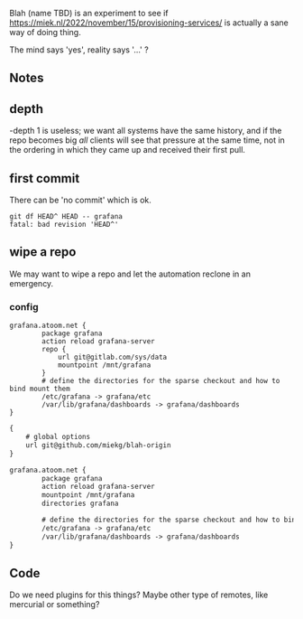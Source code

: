 Blah (name TBD) is an experiment to see if https://miek.nl/2022/november/15/provisioning-services/
is actually a sane way of doing thing.

The mind says 'yes', reality says '...' ?

## Notes

## depth

-depth 1 is useless;
we want all systems have the same history, and if the repo becomes big *all* clients will see that
pressure at the same time, not in the ordering in which they came up and received their first pull.

## first commit

There can be 'no commit' which is ok.

~~~
git df HEAD^ HEAD -- grafana
fatal: bad revision 'HEAD^'
~~~

## wipe a repo

We may want to wipe a repo and let the automation reclone in an emergency.

### config

~~~
grafana.atoom.net {
        package grafana
        action reload grafana-server
        repo {
            url git@gitlab.com/sys/data
            mountpoint /mnt/grafana
        }
        # define the directories for the sparse checkout and how to bind mount them
        /etc/grafana -> grafana/etc
        /var/lib/grafana/dashboards -> grafana/dashboards
}
~~~

~~~ txt
{
    # global options
    url git@github.com/miekg/blah-origin
}

grafana.atoom.net {
        package grafana
        action reload grafana-server
        mountpoint /mnt/grafana
        directories grafana

        # define the directories for the sparse checkout and how to bind mount them
        /etc/grafana -> grafana/etc
        /var/lib/grafana/dashboards -> grafana/dashboards
}
~~~

## Code

Do we need plugins for this things? Maybe other type of remotes, like mercurial or something?
